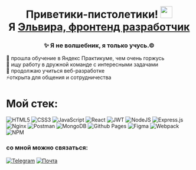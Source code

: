 <h1 align="center">Приветики-пистолетики! <img src="https://github.com/blackcater/blackcater/raw/main/images/Hi.gif" height="32"/><br /> Я <a href="[[https://daniilshat.ru/](https://fox-alice.github.io/portfolio-frontend/)]" target="_blank">Эльвира, фронтенд разработчик</a> 
</h1>
<h3 align="center">✨ Я не волшебник, я только учусь.© </h3>
🔭 прошла обучение в Яндекс Практикуме, чем очень горжусь<br />
👯 ищу работу в дружной команде с интересными задачами<br />
🌱 продолжаю учиться веб-разработке<br />
⚡открыта для общения и сотрудничества<br />
<h1 >Мой стек:</h1>


![HTML5](https://img.shields.io/badge/html5-%23E34F26.svg?style=for-the-badge&logo=html5&logoColor=white)
![CSS3](https://img.shields.io/badge/css3-%231572B6.svg?style=for-the-badge&logo=css3&logoColor=white)
![JavaScript](https://img.shields.io/badge/javascript-%23323330.svg?style=for-the-badge&logo=javascript&logoColor=%23F7DF1E)
![React](https://img.shields.io/badge/react-%2320232a.svg?style=for-the-badge&logo=react&logoColor=%2361DAFB)
![JWT](https://img.shields.io/badge/JWT-black?style=for-the-badge&logo=JSON%20web%20tokens)
![NodeJS](https://img.shields.io/badge/node.js-6DA55F?style=for-the-badge&logo=node.js&logoColor=white)
![Express.js](https://img.shields.io/badge/express.js-%23404d59.svg?style=for-the-badge&logo=express&logoColor=%2361DAFB)
![Nginx](https://img.shields.io/badge/nginx-%23009639.svg?style=for-the-badge&logo=nginx&logoColor=white)
![Postman](https://img.shields.io/badge/Postman-FF6C37?style=for-the-badge&logo=postman&logoColor=white)
![MongoDB](https://img.shields.io/badge/MongoDB-%234ea94b.svg?style=for-the-badge&logo=mongodb&logoColor=white)
![Github Pages](https://img.shields.io/badge/github%20pages-121013?style=for-the-badge&logo=github&logoColor=white)
![Figma](https://img.shields.io/badge/figma-%23F24E1E.svg?style=for-the-badge&logo=figma&logoColor=white)
![Webpack](https://img.shields.io/badge/webpack-%238DD6F9.svg?style=for-the-badge&logo=webpack&logoColor=black)
![NPM](https://img.shields.io/badge/NPM-%23CB3837.svg?style=for-the-badge&logo=npm&logoColor=white)

<h3 >со мной можно связаться:</h3>

[![Telegram](https://img.shields.io/badge/Telegram-2CA5E0?style=for-the-badge&logo=telegram&logoColor=white)](https://t.me/FoxAliceDeveloper)
[![Почта](https://img.shields.io/badge/elviratr%40-yandex.ru-blue?style=for-the-badge&logo=appveyor)](mailto:elviratr@yandex.ru)


